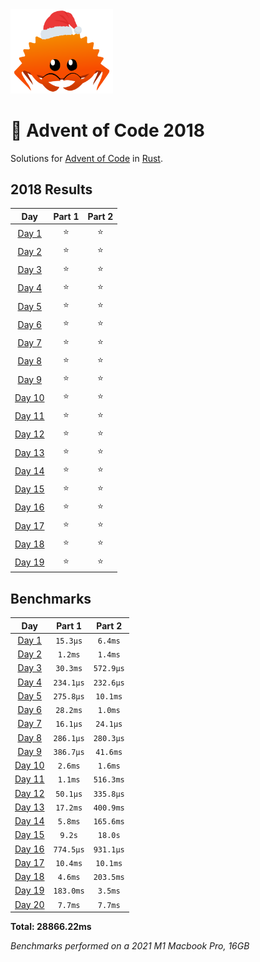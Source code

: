 <img src="./.assets/christmas_ferris.png" width="164">

# 🎄 Advent of Code 2018

Solutions for [Advent of Code](https://adventofcode.com/) in [Rust](https://www.rust-lang.org/).

<!--- advent_readme_stars table --->
## 2018 Results

| Day | Part 1 | Part 2 |
| :---: | :---: | :---: |
| [Day 1](https://adventofcode.com/2018/day/1) | ⭐ | ⭐ |
| [Day 2](https://adventofcode.com/2018/day/2) | ⭐ | ⭐ |
| [Day 3](https://adventofcode.com/2018/day/3) | ⭐ | ⭐ |
| [Day 4](https://adventofcode.com/2018/day/4) | ⭐ | ⭐ |
| [Day 5](https://adventofcode.com/2018/day/5) | ⭐ | ⭐ |
| [Day 6](https://adventofcode.com/2018/day/6) | ⭐ | ⭐ |
| [Day 7](https://adventofcode.com/2018/day/7) | ⭐ | ⭐ |
| [Day 8](https://adventofcode.com/2018/day/8) | ⭐ | ⭐ |
| [Day 9](https://adventofcode.com/2018/day/9) | ⭐ | ⭐ |
| [Day 10](https://adventofcode.com/2018/day/10) | ⭐ | ⭐ |
| [Day 11](https://adventofcode.com/2018/day/11) | ⭐ | ⭐ |
| [Day 12](https://adventofcode.com/2018/day/12) | ⭐ | ⭐ |
| [Day 13](https://adventofcode.com/2018/day/13) | ⭐ | ⭐ |
| [Day 14](https://adventofcode.com/2018/day/14) | ⭐ | ⭐ |
| [Day 15](https://adventofcode.com/2018/day/15) | ⭐ | ⭐ |
| [Day 16](https://adventofcode.com/2018/day/16) | ⭐ | ⭐ |
| [Day 17](https://adventofcode.com/2018/day/17) | ⭐ | ⭐ |
| [Day 18](https://adventofcode.com/2018/day/18) | ⭐ | ⭐ |
| [Day 19](https://adventofcode.com/2018/day/19) | ⭐ | ⭐ |
<!--- advent_readme_stars table --->

<!--- benchmarking table --->
## Benchmarks

| Day | Part 1 | Part 2 |
| :---: | :---: | :---:  |
| [Day 1](./src/bin/01.rs) | `15.3µs` | `6.4ms` |
| [Day 2](./src/bin/02.rs) | `1.2ms` | `1.4ms` |
| [Day 3](./src/bin/03.rs) | `30.3ms` | `572.9µs` |
| [Day 4](./src/bin/04.rs) | `234.1µs` | `232.6µs` |
| [Day 5](./src/bin/05.rs) | `275.8µs` | `10.1ms` |
| [Day 6](./src/bin/06.rs) | `28.2ms` | `1.0ms` |
| [Day 7](./src/bin/07.rs) | `16.1µs` | `24.1µs` |
| [Day 8](./src/bin/08.rs) | `286.1µs` | `280.3µs` |
| [Day 9](./src/bin/09.rs) | `386.7µs` | `41.6ms` |
| [Day 10](./src/bin/10.rs) | `2.6ms` | `1.6ms` |
| [Day 11](./src/bin/11.rs) | `1.1ms` | `516.3ms` |
| [Day 12](./src/bin/12.rs) | `50.1µs` | `335.8µs` |
| [Day 13](./src/bin/13.rs) | `17.2ms` | `400.9ms` |
| [Day 14](./src/bin/14.rs) | `5.8ms` | `165.6ms` |
| [Day 15](./src/bin/15.rs) | `9.2s` | `18.0s` |
| [Day 16](./src/bin/16.rs) | `774.5µs` | `931.1µs` |
| [Day 17](./src/bin/17.rs) | `10.4ms` | `10.1ms` |
| [Day 18](./src/bin/18.rs) | `4.6ms` | `203.5ms` |
| [Day 19](./src/bin/19.rs) | `183.0ms` | `3.5ms` |
| [Day 20](./src/bin/20.rs) | `7.7ms` | `7.7ms` |

**Total: 28866.22ms**
<!--- benchmarking table --->

*Benchmarks performed on a 2021 M1 Macbook Pro, 16GB*
